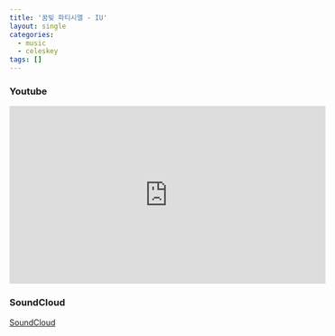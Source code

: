 ```yaml
---
title: '꿈빛 파티시엘 - IU'
layout: single
categories:
  - music
  - celeskey
tags: []
---
```


### Youtube

<iframe width="560" height="315"
src="https://www.youtube.com/embed/sNmFT7y7D0s" 
frameborder="0" 
allow="accelerometer; autoplay; encrypted-media; gyroscope; picture-in-picture" 
allowfullscreen></iframe>


### SoundCloud

[SoundCloud](https://soundcloud.com/ndwb5jds5him/piano)

### 
